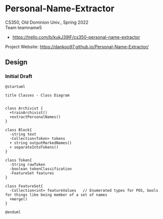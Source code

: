 # Personal-Name-Extractor
CS350, Old Dominion Univ., Spring 2022  
Team teamname5  
* https://trello.com/b/kukJ39lF/cs350-personal-name-extractor

Project Website:
https://dankoo97.github.io/Personal-Name-Extractor/

## Design

### Initial Draft

```
@startuml

title Classes - Class Diagram


class Archivist {
  +trainArchivist()
  +extractPersonalNames()
}

class Block{
  -string text
  -Collection<Token> tokens
  + string outputMarkedNames()
  + separateIntoTokens()
}

class Token{
  -String rawToken
  -boolean tokenClassification
  -FeatureSet features
}

class FeatureSet{
  -Collection<int> featureValues   // Enumerated types for POS, bools for things like being member of a set of names
  +merge() 
}

@enduml
```
